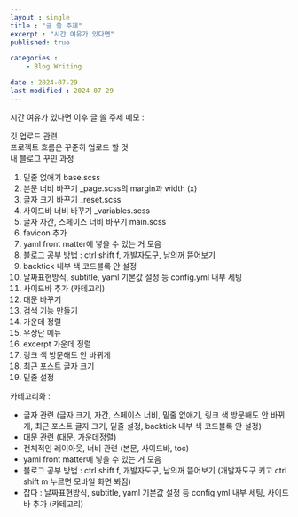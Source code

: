 ```yaml
---
layout : single
title : "글 쓸 주제"
excerpt : "시간 여유가 있다면"
published: true

categories : 
    - Blog Writing

date : 2024-07-29
last modified : 2024-07-29
---
```


시간 여유가 있다면 이후 글 쓸 주제 메모 : 

깃 업로드 관련  
프로젝트 흐름은 꾸준히 업로드 할 것  
내 블로그 꾸민 과정  
1. 밑줄 없애기 base.scss
2. 본문 너비 바꾸기 _page.scss의 margin과 width (x)
3. 글자 크기 바꾸기 _reset.scss
4. 사이드바 너비 바꾸기 _variables.scss
5. 글자 자간, 스페이스 너비 바꾸기 main.scss
6. favicon 추가
7. yaml front matter에 넣을 수 있는 거 모음
8. 블로그 공부 방법 : ctrl shift f, 개발자도구, 남의꺼 뜯어보기
9. backtick 내부 색 코드블록 안 설정
10. 날짜표현방식, subtitle, yaml 기본값 설정 등 config.yml 내부 세팅
11. 사이드바 추가 (카테고리)
12. 대문 바꾸기
13. 검색 기능 만들기
14. 가운데 정렬
15. 우상단 메뉴
16. excerpt 가운데 정렬
17. 링크 색 방문해도 안 바뀌게
18. 최근 포스트 글자 크기
19. 밑줄 설정 
    
카테고리화 : 
+ 글자 관련  (글자 크기, 자간, 스페이스 너비, 밑줄 없애기, 링크 색 방문해도 안 바뀌게, 최근 포스트 글자 크기, 밑줄 설정, backtick 내부 색 코드블록 안 설정)
+ 대문 관련 (대문, 가운데정렬)
+ 전체적인 레이아웃, 너비 관련 (본문, 사이드바, toc)
+ yaml front matter에 넣을 수 있는 거 모음
+ 블로그 공부 방법 : ctrl shift f, 개발자도구, 남의꺼 뜯어보기 (개발자도구 키고 ctrl shift m 누르면 모바일 화면 봐짐)
+ 잡다 : 날짜표현방식, subtitle, yaml 기본값 설정 등 config.yml 내부 세팅, 사이드바 추가 (카테고리)